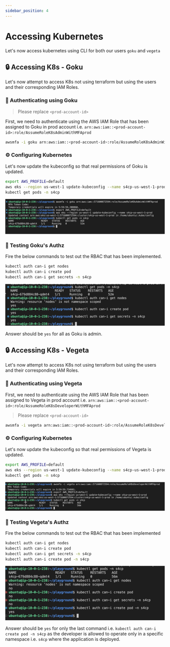 ```yaml
---
sidebar_position: 4
---
```


# Accessing Kubernetes

Let's now access kubernetes using CLI for both our users `goku` and `vegeta`

## 🔒 Accessing K8s - Goku

Let's now attempt to access K8s not using terraform but using the users and their corresponding IAM Roles.

### 🔐 Authenticating using Goku

> Please replace `<prod-account-id>`

First, we need to authenticate using the AWS IAM Role that has been assigned to Goku in prod account i.e.
`arn:aws:iam::<prod-account-id>:role/AssumeRoleK8sAdminWithMFAprod`

```bash
awsmfa -i goku arn:aws:iam::<prod-account-id>:role/AssumeRoleK8sAdminWithMFAprod
```

### ⚙️ Configuring Kubernetes

Let's now update the kubeconfig so that real permissions of Goku is updated.

```bash
export AWS_PROFILE=default
aws eks --region us-west-1 update-kubeconfig --name s4cp-us-west-1-prod
kubectl get pods -n s4cp
```

![](img/configuring_k8s.png)

### 🧪 Testing Goku's Authz

Fire the below commands to test out the RBAC that has been implemented. 

```bash
kubectl auth can-i get nodes
kubectl auth can-i create pod
kubectl auth can-i get secrets -n s4cp
```

![](img/goku_authz.png)

Answer should be `yes` for all as Goku is admin.

## 🔒 Accessing K8s - Vegeta

Let's now attempt to access K8s not using terraform but using the users and their corresponding IAM Roles.

### 🔐 Authenticating using Vegeta

First, we need to authenticate using the AWS IAM Role that has been assigned to Vegeta in prod account i.e.
`arn:aws:iam::<prod-account-id>:role/AssumeRoleK8sDeveloperWithMFAprod`

> Please replace `<prod-account-id>`

```bash
awsmfa -i vegeta arn:aws:iam::<prod-account-id>:role/AssumeRoleK8sDeveloperWithMFAprod
```

### ⚙️ Configuring Kubernetes

Let's now update the kubeconfig so that real permissions of Vegeta is updated.

```bash
export AWS_PROFILE=default
aws eks --region us-west-1 update-kubeconfig --name s4cp-us-west-1-prod
kubectl get pods -n s4cp
```

![](img/configuring_k8s_vegeta.png)

### 🧪 Testing Vegeta's Authz

Fire the below commands to test out the RBAC that has been implemented

```bash
kubectl auth can-i get nodes
kubectl auth can-i create pod
kubectl auth can-i get secrets -n s4cp
kubectl auth can-i create pod -n s4cp
```

![](img/vegeta_k8s_authz.png)

Answer should be `yes` for only the last command i.e. `kubectl auth can-i create pod -n s4cp` as the developer is allowed to operate only in a specific namespace i.e. `s4cp` where the application is deployed.